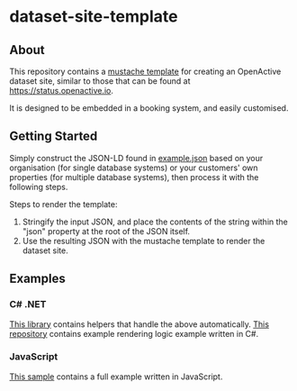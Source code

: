 # dataset-site-template

## About
This repository contains a [mustache template](https://www.openactive.io/dataset-site-template/datasetsite.mustache) for creating an OpenActive dataset site, similar to those that can be found at https://status.openactive.io.

It is designed to be embedded in a booking system, and easily customised.

## Getting Started

Simply construct the JSON-LD found in [example.json](https://www.openactive.io/dataset-site-template/example.json) based on your organisation (for single database systems) or your customers' own properties (for multiple database systems), then process it with the following steps.

Steps to render the template:

1. Stringify the input JSON, and place the contents of the string within the "json" property at the root of the JSON itself.
2. Use the resulting JSON with the mustache template to render the dataset site.

## Examples

### C# .NET
[This library](https://github.com/openactive/OpenActive.DatasetSite.NET/) contains helpers that handle the above automatically.
[This repository](https://github.com/openactive/dataset-site-template-example-dotnet) contains example rendering logic example written in C#.

### JavaScript
[This sample](https://jsfiddle.net/nickevansuk/msby0vqg/) contains a full example written in JavaScript.
